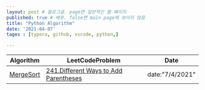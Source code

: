 ```yaml
---
layout: post # 블로그글. page면 일반적인 웹 페이지
published: true # 배포. false면 main page에 보이지 않음
title: "Python Algorithm"
date: '2021-04-07'
tages : [typora, github, vscode, python,]

---
```




| Algorithm                                                    | LeetCodeProblem                                              | Date            |
| ------------------------------------------------------------ | ------------------------------------------------------------ | --------------- |
| [MergeSort](https://github.com/WonhyeokJung/PythonAlgorithm/blob/master/MergeSort.py) | [241.Different Ways to Add Parentheses](https://leetcode.com/problems/different-ways-to-add-parentheses/) | date:"7/4/2021" |

